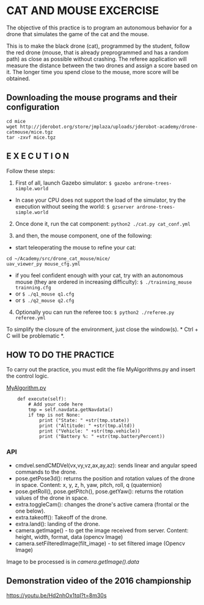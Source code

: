 # CAT AND MOUSE EXCERCISE

The objective of this practice is to program an autonomous behavior
for a drone that simulates the game of the cat and the mouse.

This is to make the black drone (cat), programmed by the student,
follow the red drone (mouse, that is already preprogrammed and has a random path)
as close as possible without crashing. The referee application will measure
the distance between the two drones and assign a score based on it. The longer
time you spend close to the mouse, more score will be obtained.

## Downloading the mouse programs and their configuration
```
cd mice 
wget http://jderobot.org/store/jmplaza/uploads/jderobot-academy/drone-catmouse/mice.tgz 
tar -zxvf mice.tgz
```

## E X E C U T I O N 
Follow these steps:

1. First of all, launch Gazebo simulator:
`$ gazebo ardrone-trees-simple.world`
    
* In case your CPU does not support the load of the simulator, 
try the execution without seeing the world:
`$ gzserver ardrone-trees-simple.world`

2. Once done it, run the cat component:
`python2 ./cat.py cat_conf.yml`

3. and then, the mouse component, one of the following:

* start teleoperating the mouse to refine your cat:
```
cd ~/Academy/src/drone_cat_mouse/mice/
uav_viewer_py mouse_cfg.yml
```
* if you feel confident enough with your cat, try with an autonomous mouse (they are ordered in increasing difficulty):
`$ ./trainning_mouse trainning.cfg` 
* or `$ ./q1_mouse q1.cfg`
* or `$ ./q2_mouse q2.cfg`


4. Optionally you can run the referee too: 
`$ python2 ./referee.py referee.yml`

To simplify the closure of the environment, just close the
window(s). * Ctrl + C will be problematic *.



## HOW TO DO THE PRACTICE
To carry out the practice, you must edit the file MyAlgorithms.py and
insert the control logic.

[MyAlgorithm.py](MyAlgorithm.py#L58)
```
    def execute(self):
        # Add your code here
        tmp = self.navdata.getNavdata()
        if tmp is not None:
            print ("State: " +str(tmp.state))
            print ("Altitude: " +str(tmp.altd))
            print ("Vehicle: " +str(tmp.vehicle))
            print ("Battery %: " +str(tmp.batteryPercent))
```

### API
* cmdvel.sendCMDVel(vx,vy,vz,ax,ay,az): sends linear and angular speed commands to the drone.
* pose.getPose3d(): returns the position and rotation values of the drone in space. Content: x, y, z, h, yaw, pitch, roll, q (quaternion)
* pose.getRoll(), pose.getPitch(), pose.getYaw(): returns the rotation values of the drone in space.
* extra.toggleCam(): changes the drone's active camera (frontal or the one below).
* extra.takeoff(): Takeoff of the drone.
* extra.land(): landing of the drone.
* camera.getImage() - to get the image received from server. Content: height, width, format, data (opencv Image)
* camera.setFilteredImage(filt_image) - to set filtered image (Opencv Image)

Image to be processed is in *camera.getImage().data*



## Demonstration video of the 2016 championship
https://youtu.be/Hd2nhOx1tqI?t=8m30s
